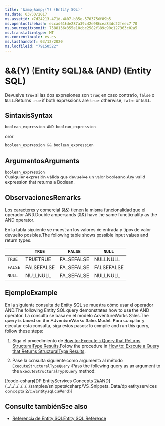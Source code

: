 ```yaml
---
title: '&amp;&amp;(Y) (Entity SQL)'
ms.date: 03/30/2017
ms.assetid: e7d24213-471d-4807-b85e-570375df89b5
ms.openlocfilehash: eccad616de287a39c42e986cea84dc22feec7f70
ms.sourcegitcommit: 7588136e355e10cbc2582f389c90c127363c02a5
ms.translationtype: MT
ms.contentlocale: es-ES
ms.lasthandoff: 03/12/2020
ms.locfileid: "79150522"
---
```

# <a name="ampamp-and-entity-sql"></a><span data-ttu-id="383b2-102">&amp;&amp;(Y) (Entity SQL)</span><span class="sxs-lookup"><span data-stu-id="383b2-102">&amp;&amp; (AND) (Entity SQL)</span></span>
<span data-ttu-id="383b2-103">Devuelve `true` si las dos expresiones son `true`; en caso contrario, `false` o `NULL`.</span><span class="sxs-lookup"><span data-stu-id="383b2-103">Returns `true` if both expressions are `true`; otherwise, `false` or `NULL`.</span></span>  
  
## <a name="syntax"></a><span data-ttu-id="383b2-104">Sintaxis</span><span class="sxs-lookup"><span data-stu-id="383b2-104">Syntax</span></span>  
  
```csharp  
boolean_expression AND boolean_expression
```

<span data-ttu-id="383b2-105">or</span><span class="sxs-lookup"><span data-stu-id="383b2-105">or</span></span>  

```csharp
boolean_expression && boolean_expression  
```  
  
## <a name="arguments"></a><span data-ttu-id="383b2-106">Argumentos</span><span class="sxs-lookup"><span data-stu-id="383b2-106">Arguments</span></span>  
 `boolean_expression`  
 <span data-ttu-id="383b2-107">Cualquier expresión válida que devuelve un valor booleano.</span><span class="sxs-lookup"><span data-stu-id="383b2-107">Any valid expression that returns a Boolean.</span></span>  
  
## <a name="remarks"></a><span data-ttu-id="383b2-108">Observaciones</span><span class="sxs-lookup"><span data-stu-id="383b2-108">Remarks</span></span>  
 <span data-ttu-id="383b2-109">Los caracteres y comercial (&&) tienen la misma funcionalidad que el operador AND.</span><span class="sxs-lookup"><span data-stu-id="383b2-109">Double ampersands (&&) have the same functionality as the AND operator.</span></span>  
  
 <span data-ttu-id="383b2-110">En la tabla siguiente se muestran los valores de entrada y tipos de valor devuelto posibles.</span><span class="sxs-lookup"><span data-stu-id="383b2-110">The following table shows possible input values and return types.</span></span>  
  
||`TRUE`|`FALSE`|`NULL`|  
|-|------------|-------------|------------|  
|`TRUE`|<span data-ttu-id="383b2-111">TRUE</span><span class="sxs-lookup"><span data-stu-id="383b2-111">TRUE</span></span>|<span data-ttu-id="383b2-112">FALSE</span><span class="sxs-lookup"><span data-stu-id="383b2-112">FALSE</span></span>|<span data-ttu-id="383b2-113">NULL</span><span class="sxs-lookup"><span data-stu-id="383b2-113">NULL</span></span>|  
|`FALSE`|<span data-ttu-id="383b2-114">FALSE</span><span class="sxs-lookup"><span data-stu-id="383b2-114">FALSE</span></span>|<span data-ttu-id="383b2-115">FALSE</span><span class="sxs-lookup"><span data-stu-id="383b2-115">FALSE</span></span>|<span data-ttu-id="383b2-116">FALSE</span><span class="sxs-lookup"><span data-stu-id="383b2-116">FALSE</span></span>|  
|`NULL`|<span data-ttu-id="383b2-117">NULL</span><span class="sxs-lookup"><span data-stu-id="383b2-117">NULL</span></span>|<span data-ttu-id="383b2-118">FALSE</span><span class="sxs-lookup"><span data-stu-id="383b2-118">FALSE</span></span>|<span data-ttu-id="383b2-119">NULL</span><span class="sxs-lookup"><span data-stu-id="383b2-119">NULL</span></span>|  
  
## <a name="example"></a><span data-ttu-id="383b2-120">Ejemplo</span><span class="sxs-lookup"><span data-stu-id="383b2-120">Example</span></span>  
 <span data-ttu-id="383b2-121">En la siguiente consulta de Entity SQL se muestra cómo usar el operador AND.</span><span class="sxs-lookup"><span data-stu-id="383b2-121">The following Entity SQL query demonstrates how to use the AND operator.</span></span> <span data-ttu-id="383b2-122">La consulta se basa en el modelo AdventureWorks Sales.</span><span class="sxs-lookup"><span data-stu-id="383b2-122">The query is based on the AdventureWorks Sales Model.</span></span> <span data-ttu-id="383b2-123">Para compilar y ejecutar esta consulta, siga estos pasos:</span><span class="sxs-lookup"><span data-stu-id="383b2-123">To compile and run this query, follow these steps:</span></span>  
  
1. <span data-ttu-id="383b2-124">Siga el procedimiento de [How to: Execute a Query that Returns StructuralType Results](../how-to-execute-a-query-that-returns-structuraltype-results.md).</span><span class="sxs-lookup"><span data-stu-id="383b2-124">Follow the procedure in [How to: Execute a Query that Returns StructuralType Results](../how-to-execute-a-query-that-returns-structuraltype-results.md).</span></span>  
  
2. <span data-ttu-id="383b2-125">Pase la consulta siguiente como argumento al método `ExecuteStructuralTypeQuery` :</span><span class="sxs-lookup"><span data-stu-id="383b2-125">Pass the following query as an argument to the `ExecuteStructuralTypeQuery` method:</span></span>  
  
 [!code-csharp[DP EntityServices Concepts 2#AND](../../../../../../samples/snippets/csharp/VS_Snippets_Data/dp entityservices concepts 2/cs/entitysql.cs#and)]  
  
## <a name="see-also"></a><span data-ttu-id="383b2-126">Consulte también</span><span class="sxs-lookup"><span data-stu-id="383b2-126">See also</span></span>

- [<span data-ttu-id="383b2-127">Referencia de Entity SQL</span><span class="sxs-lookup"><span data-stu-id="383b2-127">Entity SQL Reference</span></span>](entity-sql-reference.md)
